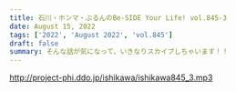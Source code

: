 ```yaml
---
title: 石川・ホンマ・ぶるんのBe-SIDE Your Life! vol.845-3
date: August 15, 2022
tags: ['2022', 'August 2022', 'vol.845']
draft: false
summary: そんな話が気になって、いきなりスカイプしちゃいます！！
---
```


http://project-phi.ddo.jp/ishikawa/ishikawa845_3.mp3
